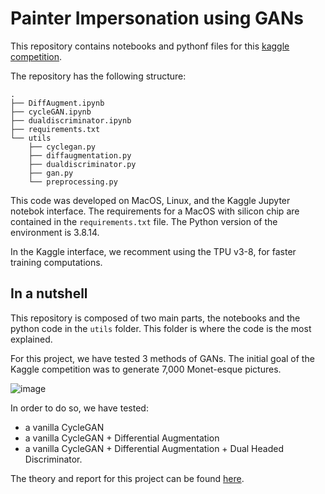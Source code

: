 # Painter Impersonation using GANs

This repository contains notebooks and pythonf files for this [kaggle competition](https://www.kaggle.com/competitions/gan-getting-started/). 

The repository has the following structure:

```{shell}
.
├── DiffAugment.ipynb
├── cycleGAN.ipynb
├── dualdiscriminator.ipynb
├── requirements.txt
└── utils
    ├── cyclegan.py
    ├── diffaugmentation.py
    ├── dualdiscriminator.py
    ├── gan.py
    └── preprocessing.py
```

This code was developed on MacOS, Linux, and the Kaggle Jupyter notebok interface. The requirements for a MacOS with silicon chip are contained in the `requirements.txt` file. The Python version of the environment is 3.8.14. 

In the Kaggle interface, we recomment using the TPU v3-8, for faster training computations. 

## In a nutshell
This repository is composed of two main parts, the notebooks and the python code in the `utils` folder. This folder is where the code is the most explained.

For this project, we have tested 3 methods of GANs. The initial goal of the Kaggle competition was to generate 7,000 Monet-esque pictures. 

![image](https://user-images.githubusercontent.com/60437222/216825705-f26aa0d7-cc4b-4ebf-910b-a0defebf240d.png)

In order to do so, we have tested:
* a vanilla CycleGAN
* a vanilla CycleGAN + Differential Augmentation
* a vanilla CycleGAN + Differential Augmentation + Dual Headed Discriminator. 

The theory and report for this project can be found [here](https://laurendu.notion.site/Style-Transfer-Using-GANs-Painter-Impersonation-a226f81f209c4cefbf2bba7a2969d702). 
